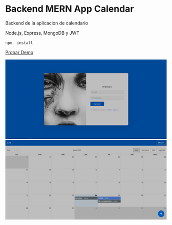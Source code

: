 # Backend MERN App Calendar

Backend de la aplicacion de calendario

Node.js, Express, MongoDB y JWT

```
npm  install
```

[Probar Demo](https://mern-calendar-jp.herokuapp.com/)

![imagen de la app](public/images/calendar_app_1.png)
![imagen de la app](public/images/calendar_app_2.png)
